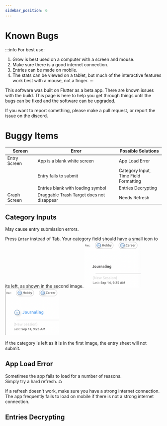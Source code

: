 ```yaml
---
sidebar_position: 6
---
```


# Known Bugs


:::info For best use:
1. Grow is best used on a computer with a screen and mouse.
2. Make sure there is a good internet connection.
3. Entries can be made on mobile.
4. The stats can be viewed on a tablet, but much of the interactive features work best with a mouse, not a finger.
:::



This software was built on Flutter as a beta app. There are known issues with the build.
This page is here to help you get through things until the bugs can be fixed and the software can be upgraded.

If you want to report something, please make a pull request, or report the issue on the discord.


# Buggy Items

| Screen        | Error                        | Possible Solutions                            |
| ------------- | -----------                  | -----------                                   |
| Entry Screen  | App is a blank white screen  | App Load Error                                |
|               | Entry fails to submit        | Category Input,<br /> Time Field Formatting   |
|               | Entries blank with loading symbol  | Entries Decrypting                      |
| Graph Screen  | Draggable Trash Target does not disappear | Needs Refresh                    |



## Category Inputs

May cause entry submission errors.

Press `Enter` instead of Tab. Your category field should have a small icon to its left, as shown in the second image.
<img src="/img/entry_screen/error_category_entry.png" width="180"/>
<img src="/img/entry_screen/correct_category_entry.png" width="172"/>

If the category is left as it is in the first image, the entry sheet will not submit.


## App Load Error

Sometimes the app fails to load for a number of reasons.  
Simply try a hard refresh. ♺

If a refresh doesn't work, make sure you have a strong internet connection. The app frequently fails to load on mobile if there is not a strong internet connection.


## Entries Decrypting